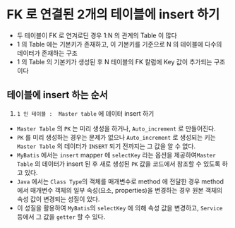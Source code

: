 # FK 로 연결된 2개의 테이블에 insert 하기
- 두 테이블이 FK 로 연겨로딘 경우 1:N 의 관계의 Table 이 많다
- 1 의 Table 에는 기본키가 존재하고, 이 기본키를 기준으로 N 의 테이블에 다수의 데이터가 존재하는 구조
- 1 의 Table 의 기본키가 생성된 후 N 테이블의 FK 칼럼에 Key 값이 추가되는 구조이다

## 테이블에 insert 하는 순서
1. `1 인 테이블 :  Master table` 에 데이터 insert 하기
- `Master Table` 의 `PK` 는 미리 생성을 하거나, `Auto_increment` 로 만들어진다.
- `PK` 를 미리 생성하는 경우는 문제가 없으나 `Auto_increment` 로 생성되는 키는 `Master Table` 의 데이터가 `INSERT` 되기 전까지는 그 값을 알 수 없다.
- `MyBatis` 에서는 `insert` mapper 에 `selectKey` 라는 옵션을 제공하여`Master Table` 의 데이터가 insert 된 후 새로 생성된 `PK` 값을 코드에서 참조할 수 있도록 하고 있다.
- `Java` 에서는 `Class Type`의 객체를 매개변수로 method 에 전달한 경우 method 에서 매개변수 객체의 일부 속성(요소, properties)을 변경하는 경우 원본 객체의 속성 값이 변경되는 성질이 있다.
- 이 성질을 활용하여 `MyBatis`의 `selectKey` 에 의해 속성 값을 변경하고, `Service` 등에서 그 값을 `getter` 할 수 있다.
